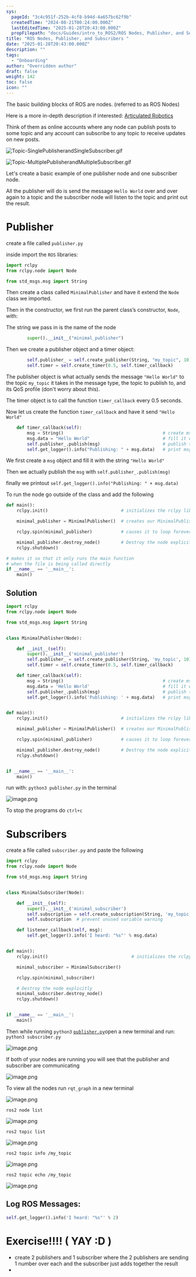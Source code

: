 ```yaml
---
sys:
  pageId: "3c4c951f-252b-4cf8-b94d-4a657bc62f9b"
  createdTime: "2024-08-21T00:24:00.000Z"
  lastEditedTime: "2025-01-28T20:43:00.000Z"
  propFilepath: "docs/Guides/intro_to_ROS2/ROS Nodes, Publisher, and Subscribers .md"
title: "ROS Nodes, Publisher, and Subscribers "
date: "2025-01-28T20:43:00.000Z"
description: ""
tags:
  - "Onboarding"
author: "Overridden author"
draft: false
weight: 142
toc: false
icon: ""
---
```


The basic building blocks of ROS are nodes. (referred to as ROS Nodes)

Here is a more in-depth description if interested: [Articulated Robotics](https://articulatedrobotics.xyz/tutorials/ready-for-ros/ros-overview#2-nodes)

Think of them as online accounts where any node can publish posts to some topic and any account can subscribe to any topic to receive updates on new posts.

![Topic-SinglePublisherandSingleSubscriber.gif](https://docs.ros.org/en/humble/_images/Topic-SinglePublisherandSingleSubscriber.gif)

![Topic-MultiplePublisherandMultipleSubscriber.gif](https://docs.ros.org/en/humble/_images/Topic-MultiplePublisherandMultipleSubscriber.gif)

Let's create a basic example of one publisher node and one subscriber node.

All the publisher will do is send the message `Hello World` over and over again to a topic and the subscriber node will listen to the topic and print out the result.

# Publisher

create a file called `publisher.py` 

inside import the `ROS` libraries:

```python
import rclpy
from rclpy.node import Node

from std_msgs.msg import String
```

Then create a class called `MinimalPublisher` and have it extend the `Node` class we imported.

Then in the constructor, we first run the parent class’s constructor, `Node`, with:

The string we pass in is the name of the node

```python
        super().__init__("minimal_publisher")
```

Then we create a publisher object and a timer object:

```python
        self.publisher_ = self.create_publisher(String, "my_topic", 10)
        self.timer = self.create_timer(0.5, self.timer_callback)
```

The publisher object is what actually sends the message `"Hello World"` to the topic `my_topic` it takes in the message type, the topic to publish to, and its QoS profile (don't worry about this).

The timer object is to call the function `timer_callback` every 0.5 seconds.

Now let us create the function `timer_callback` and have it send `"Hello World"`

```python
    def timer_callback(self):
        msg = String()                                      # create msg object
        msg.data = "Hello World"                            # fill it with data
        self.publisher_.publish(msg)                        # publish the message
        self.get_logger().info("Publishing: " + msg.data)   # print msg
```

We first create a `msg` object and fill it with the string `"Hello World"`

Then we actually publish the `msg` with `self.publisher_.publish(msg)`

finally we printout `self.get_logger().info("Publishing: " + msg.data)`

To run the node go outside of the class and add the following

```python
def main():
    rclpy.init()                            # initializes the rclpy library

    minimal_publisher = MinimalPublisher()  # creates our MinimalPublisher object

    rclpy.spin(minimal_publisher)           # causes it to loop forever

    minimal_publisher.destroy_node()        # Destroy the node explicitly
    rclpy.shutdown()

# makes it so that it only runs the main function
# when the file is being called directly
if __name__ == '__main__': 
    main()
```

## Solution

```python
import rclpy
from rclpy.node import Node

from std_msgs.msg import String


class MinimalPublisher(Node):

    def __init__(self):
        super().__init__('minimal_publisher')
        self.publisher_ = self.create_publisher(String, 'my_topic', 10)
        self.timer = self.create_timer(0.5, self.timer_callback)

    def timer_callback(self):
        msg = String()                                      # create msg object
        msg.data = 'Hello World'                            # fill it with data
        self.publisher_.publish(msg)                        # publish the message
        self.get_logger().info('Publishing: ' + msg.data)   # print msg


def main():
    rclpy.init()                            # initializes the rclpy library

    minimal_publisher = MinimalPublisher()  # creates our MinimalPublisher object

    rclpy.spin(minimal_publisher)           # causes it to loop forever

    minimal_publisher.destroy_node()        # Destroy the node explicitly
    rclpy.shutdown()


if __name__ == '__main__':
    main()
```

run with: `python3 publisher.py` in the terminal

![image.png](https://prod-files-secure.s3.us-west-2.amazonaws.com/d518164a-d88e-44d1-a4ee-3adb3bd8bce0/9214accb-ad5b-44f1-a31c-b3167c59138b/image.png?X-Amz-Algorithm=AWS4-HMAC-SHA256&X-Amz-Content-Sha256=UNSIGNED-PAYLOAD&X-Amz-Credential=ASIAZI2LB466QF7NZRXF%2F20250515%2Fus-west-2%2Fs3%2Faws4_request&X-Amz-Date=20250515T081250Z&X-Amz-Expires=3600&X-Amz-Security-Token=IQoJb3JpZ2luX2VjEHAaCXVzLXdlc3QtMiJGMEQCIHuydz5A70kKpp5r1Krm5sG2XZlpsKSX%2F36PbVYrpFsdAiBFuRVLACQlobLgQBMG0QGR6%2BME0odSRbCI7OcvqL0KFSr%2FAwgpEAAaDDYzNzQyMzE4MzgwNSIMwcPv3aQ98aO%2FmEV0KtwD6dyyI9OyALVmWOljQUl2QDbrU4g4jAGkDNJcmo%2BGRiTOF0dKBpJE1X93YJIBmC2rhhCA%2BB%2FIhbMGCSj1DNaH5LeXjh2k0QD9Exrh%2Bjnbn0iUkM3muLuxgC%2FtEwuxBt0BoHBh5rRzc1fG3D%2FDYqryHzAxPixbSS7Q3bQQjZxVxQCODCZMnld9TK%2B6Bx4d5cuIE4jO74esgmAW4JJJhBhwfuYVME7oJ3CVlFnHw1NqoGg0gcDjUX2%2B4J6rBYFSsNMwwLFeQMU%2F2Dh8jrH3zi1S0eJb54nK7bWh0RcOh%2BraWEIgzq5ZIULsESPuSXhkdyaUI22yUBh5a5XLehlGv5hf1w1ErfPvv1qdW9gsJ2UsU5fYvnLMx63KTAnzmd3CMkzkDGpWqWmXIkqjOnBtDTF9XZqbabCxFTJ9hwvgqrkJ9jn%2BztM%2ByCmyDkhvRA5slSWz88HkGqCt%2F64ERHSAtMfad08mAjnMtpYckyVCTsnjz%2FmNv3lXbwdJKroyoDMM2PEbOrFShC0fr7Sql3YYttZa3zbcwH71le0Ykp5lkpWrkIyg5kVHJsFHU9sBaaxoDsi%2FnZBjedRupm6TtLzdrFz2QQNXJS6gG3DCbQZ8hEoJxf%2B3xGpze9DvhkdgJxUwu7aWwQY6pgHVWwgCMgfmpQVY5qTbA70pDkPDVf%2FZIt1boWc%2FU0ZazT7Rt1l9p8IN7QxUrLgcpHwEg0E9s%2FkBpVhTgvYPrIdmy2KHmc91mIbibbz6sjIk2p%2FtbY0cx0kpYJRO2LQ7q82QNKfRjZ88deiZr1eseRx7Cy7qpjub%2B1BWnhGjApsHY5e9tp3APDi02OZ10RiRZ9NTGmsBBCLVmgJmjryOtnDWpBFBEAWa&X-Amz-Signature=1ee7e2dc6dc4101cfca6e3c516aa8e3c04cdce0c639c967af7676f743a73996a&X-Amz-SignedHeaders=host&x-id=GetObject)

To stop the programs do `ctrl+c`

# Subscribers

create a file called `subscriber.py` and paste the following

```python
import rclpy
from rclpy.node import Node

from std_msgs.msg import String


class MinimalSubscriber(Node):

    def __init__(self):
        super().__init__('minimal_subscriber')
        self.subscription = self.create_subscription(String, 'my_topic', self.listener_callback, 10)
        self.subscription  # prevent unused variable warning

    def listener_callback(self, msg):
        self.get_logger().info('I heard: "%s"' % msg.data)


def main():
    rclpy.init()                                # initializes the rclpy library

    minimal_subscriber = MinimalSubscriber()

    rclpy.spin(minimal_subscriber)

    # Destroy the node explicitly
    minimal_subscriber.destroy_node()
    rclpy.shutdown()


if __name__ == '__main__':
    main()
```

Then while running `python3` [`publisher.py`](http://publisher.py/)open a new terminal and run: `python3 subscriber.py` 

![image.png](https://prod-files-secure.s3.us-west-2.amazonaws.com/d518164a-d88e-44d1-a4ee-3adb3bd8bce0/611fccf2-c738-4dbd-94e9-98f209092866/image.png?X-Amz-Algorithm=AWS4-HMAC-SHA256&X-Amz-Content-Sha256=UNSIGNED-PAYLOAD&X-Amz-Credential=ASIAZI2LB466QF7NZRXF%2F20250515%2Fus-west-2%2Fs3%2Faws4_request&X-Amz-Date=20250515T081250Z&X-Amz-Expires=3600&X-Amz-Security-Token=IQoJb3JpZ2luX2VjEHAaCXVzLXdlc3QtMiJGMEQCIHuydz5A70kKpp5r1Krm5sG2XZlpsKSX%2F36PbVYrpFsdAiBFuRVLACQlobLgQBMG0QGR6%2BME0odSRbCI7OcvqL0KFSr%2FAwgpEAAaDDYzNzQyMzE4MzgwNSIMwcPv3aQ98aO%2FmEV0KtwD6dyyI9OyALVmWOljQUl2QDbrU4g4jAGkDNJcmo%2BGRiTOF0dKBpJE1X93YJIBmC2rhhCA%2BB%2FIhbMGCSj1DNaH5LeXjh2k0QD9Exrh%2Bjnbn0iUkM3muLuxgC%2FtEwuxBt0BoHBh5rRzc1fG3D%2FDYqryHzAxPixbSS7Q3bQQjZxVxQCODCZMnld9TK%2B6Bx4d5cuIE4jO74esgmAW4JJJhBhwfuYVME7oJ3CVlFnHw1NqoGg0gcDjUX2%2B4J6rBYFSsNMwwLFeQMU%2F2Dh8jrH3zi1S0eJb54nK7bWh0RcOh%2BraWEIgzq5ZIULsESPuSXhkdyaUI22yUBh5a5XLehlGv5hf1w1ErfPvv1qdW9gsJ2UsU5fYvnLMx63KTAnzmd3CMkzkDGpWqWmXIkqjOnBtDTF9XZqbabCxFTJ9hwvgqrkJ9jn%2BztM%2ByCmyDkhvRA5slSWz88HkGqCt%2F64ERHSAtMfad08mAjnMtpYckyVCTsnjz%2FmNv3lXbwdJKroyoDMM2PEbOrFShC0fr7Sql3YYttZa3zbcwH71le0Ykp5lkpWrkIyg5kVHJsFHU9sBaaxoDsi%2FnZBjedRupm6TtLzdrFz2QQNXJS6gG3DCbQZ8hEoJxf%2B3xGpze9DvhkdgJxUwu7aWwQY6pgHVWwgCMgfmpQVY5qTbA70pDkPDVf%2FZIt1boWc%2FU0ZazT7Rt1l9p8IN7QxUrLgcpHwEg0E9s%2FkBpVhTgvYPrIdmy2KHmc91mIbibbz6sjIk2p%2FtbY0cx0kpYJRO2LQ7q82QNKfRjZ88deiZr1eseRx7Cy7qpjub%2B1BWnhGjApsHY5e9tp3APDi02OZ10RiRZ9NTGmsBBCLVmgJmjryOtnDWpBFBEAWa&X-Amz-Signature=579b91cd9c665b7dbe7eb38a03e02d6a108586875b7b65536ffdfbf028c969f7&X-Amz-SignedHeaders=host&x-id=GetObject)

If both of your nodes are running you will see that the publisher and subscriber are communicating

![image.png](https://prod-files-secure.s3.us-west-2.amazonaws.com/d518164a-d88e-44d1-a4ee-3adb3bd8bce0/eea428b5-1cf0-43bb-a30b-81cbaf6c5c78/image.png?X-Amz-Algorithm=AWS4-HMAC-SHA256&X-Amz-Content-Sha256=UNSIGNED-PAYLOAD&X-Amz-Credential=ASIAZI2LB466QF7NZRXF%2F20250515%2Fus-west-2%2Fs3%2Faws4_request&X-Amz-Date=20250515T081250Z&X-Amz-Expires=3600&X-Amz-Security-Token=IQoJb3JpZ2luX2VjEHAaCXVzLXdlc3QtMiJGMEQCIHuydz5A70kKpp5r1Krm5sG2XZlpsKSX%2F36PbVYrpFsdAiBFuRVLACQlobLgQBMG0QGR6%2BME0odSRbCI7OcvqL0KFSr%2FAwgpEAAaDDYzNzQyMzE4MzgwNSIMwcPv3aQ98aO%2FmEV0KtwD6dyyI9OyALVmWOljQUl2QDbrU4g4jAGkDNJcmo%2BGRiTOF0dKBpJE1X93YJIBmC2rhhCA%2BB%2FIhbMGCSj1DNaH5LeXjh2k0QD9Exrh%2Bjnbn0iUkM3muLuxgC%2FtEwuxBt0BoHBh5rRzc1fG3D%2FDYqryHzAxPixbSS7Q3bQQjZxVxQCODCZMnld9TK%2B6Bx4d5cuIE4jO74esgmAW4JJJhBhwfuYVME7oJ3CVlFnHw1NqoGg0gcDjUX2%2B4J6rBYFSsNMwwLFeQMU%2F2Dh8jrH3zi1S0eJb54nK7bWh0RcOh%2BraWEIgzq5ZIULsESPuSXhkdyaUI22yUBh5a5XLehlGv5hf1w1ErfPvv1qdW9gsJ2UsU5fYvnLMx63KTAnzmd3CMkzkDGpWqWmXIkqjOnBtDTF9XZqbabCxFTJ9hwvgqrkJ9jn%2BztM%2ByCmyDkhvRA5slSWz88HkGqCt%2F64ERHSAtMfad08mAjnMtpYckyVCTsnjz%2FmNv3lXbwdJKroyoDMM2PEbOrFShC0fr7Sql3YYttZa3zbcwH71le0Ykp5lkpWrkIyg5kVHJsFHU9sBaaxoDsi%2FnZBjedRupm6TtLzdrFz2QQNXJS6gG3DCbQZ8hEoJxf%2B3xGpze9DvhkdgJxUwu7aWwQY6pgHVWwgCMgfmpQVY5qTbA70pDkPDVf%2FZIt1boWc%2FU0ZazT7Rt1l9p8IN7QxUrLgcpHwEg0E9s%2FkBpVhTgvYPrIdmy2KHmc91mIbibbz6sjIk2p%2FtbY0cx0kpYJRO2LQ7q82QNKfRjZ88deiZr1eseRx7Cy7qpjub%2B1BWnhGjApsHY5e9tp3APDi02OZ10RiRZ9NTGmsBBCLVmgJmjryOtnDWpBFBEAWa&X-Amz-Signature=000f5fc8ca3f5985f2b46a5e1d130a19c513443a17b882e0ec3ea0e5e451c347&X-Amz-SignedHeaders=host&x-id=GetObject)

To view all the nodes run `rqt_graph` in a new terminal

![image.png](https://prod-files-secure.s3.us-west-2.amazonaws.com/d518164a-d88e-44d1-a4ee-3adb3bd8bce0/1d98e964-4318-4d62-b5c4-8c8f78368598/image.png?X-Amz-Algorithm=AWS4-HMAC-SHA256&X-Amz-Content-Sha256=UNSIGNED-PAYLOAD&X-Amz-Credential=ASIAZI2LB466QF7NZRXF%2F20250515%2Fus-west-2%2Fs3%2Faws4_request&X-Amz-Date=20250515T081250Z&X-Amz-Expires=3600&X-Amz-Security-Token=IQoJb3JpZ2luX2VjEHAaCXVzLXdlc3QtMiJGMEQCIHuydz5A70kKpp5r1Krm5sG2XZlpsKSX%2F36PbVYrpFsdAiBFuRVLACQlobLgQBMG0QGR6%2BME0odSRbCI7OcvqL0KFSr%2FAwgpEAAaDDYzNzQyMzE4MzgwNSIMwcPv3aQ98aO%2FmEV0KtwD6dyyI9OyALVmWOljQUl2QDbrU4g4jAGkDNJcmo%2BGRiTOF0dKBpJE1X93YJIBmC2rhhCA%2BB%2FIhbMGCSj1DNaH5LeXjh2k0QD9Exrh%2Bjnbn0iUkM3muLuxgC%2FtEwuxBt0BoHBh5rRzc1fG3D%2FDYqryHzAxPixbSS7Q3bQQjZxVxQCODCZMnld9TK%2B6Bx4d5cuIE4jO74esgmAW4JJJhBhwfuYVME7oJ3CVlFnHw1NqoGg0gcDjUX2%2B4J6rBYFSsNMwwLFeQMU%2F2Dh8jrH3zi1S0eJb54nK7bWh0RcOh%2BraWEIgzq5ZIULsESPuSXhkdyaUI22yUBh5a5XLehlGv5hf1w1ErfPvv1qdW9gsJ2UsU5fYvnLMx63KTAnzmd3CMkzkDGpWqWmXIkqjOnBtDTF9XZqbabCxFTJ9hwvgqrkJ9jn%2BztM%2ByCmyDkhvRA5slSWz88HkGqCt%2F64ERHSAtMfad08mAjnMtpYckyVCTsnjz%2FmNv3lXbwdJKroyoDMM2PEbOrFShC0fr7Sql3YYttZa3zbcwH71le0Ykp5lkpWrkIyg5kVHJsFHU9sBaaxoDsi%2FnZBjedRupm6TtLzdrFz2QQNXJS6gG3DCbQZ8hEoJxf%2B3xGpze9DvhkdgJxUwu7aWwQY6pgHVWwgCMgfmpQVY5qTbA70pDkPDVf%2FZIt1boWc%2FU0ZazT7Rt1l9p8IN7QxUrLgcpHwEg0E9s%2FkBpVhTgvYPrIdmy2KHmc91mIbibbz6sjIk2p%2FtbY0cx0kpYJRO2LQ7q82QNKfRjZ88deiZr1eseRx7Cy7qpjub%2B1BWnhGjApsHY5e9tp3APDi02OZ10RiRZ9NTGmsBBCLVmgJmjryOtnDWpBFBEAWa&X-Amz-Signature=3a7be1fab90c7ef1797c8e3a19d34906bf940fd9f6ab0212adf6da9f5c580441&X-Amz-SignedHeaders=host&x-id=GetObject)

`ros2 node list`

![image.png](https://prod-files-secure.s3.us-west-2.amazonaws.com/d518164a-d88e-44d1-a4ee-3adb3bd8bce0/680ac8cf-e6d9-4164-9ece-5b9a6fccffee/image.png?X-Amz-Algorithm=AWS4-HMAC-SHA256&X-Amz-Content-Sha256=UNSIGNED-PAYLOAD&X-Amz-Credential=ASIAZI2LB466QF7NZRXF%2F20250515%2Fus-west-2%2Fs3%2Faws4_request&X-Amz-Date=20250515T081250Z&X-Amz-Expires=3600&X-Amz-Security-Token=IQoJb3JpZ2luX2VjEHAaCXVzLXdlc3QtMiJGMEQCIHuydz5A70kKpp5r1Krm5sG2XZlpsKSX%2F36PbVYrpFsdAiBFuRVLACQlobLgQBMG0QGR6%2BME0odSRbCI7OcvqL0KFSr%2FAwgpEAAaDDYzNzQyMzE4MzgwNSIMwcPv3aQ98aO%2FmEV0KtwD6dyyI9OyALVmWOljQUl2QDbrU4g4jAGkDNJcmo%2BGRiTOF0dKBpJE1X93YJIBmC2rhhCA%2BB%2FIhbMGCSj1DNaH5LeXjh2k0QD9Exrh%2Bjnbn0iUkM3muLuxgC%2FtEwuxBt0BoHBh5rRzc1fG3D%2FDYqryHzAxPixbSS7Q3bQQjZxVxQCODCZMnld9TK%2B6Bx4d5cuIE4jO74esgmAW4JJJhBhwfuYVME7oJ3CVlFnHw1NqoGg0gcDjUX2%2B4J6rBYFSsNMwwLFeQMU%2F2Dh8jrH3zi1S0eJb54nK7bWh0RcOh%2BraWEIgzq5ZIULsESPuSXhkdyaUI22yUBh5a5XLehlGv5hf1w1ErfPvv1qdW9gsJ2UsU5fYvnLMx63KTAnzmd3CMkzkDGpWqWmXIkqjOnBtDTF9XZqbabCxFTJ9hwvgqrkJ9jn%2BztM%2ByCmyDkhvRA5slSWz88HkGqCt%2F64ERHSAtMfad08mAjnMtpYckyVCTsnjz%2FmNv3lXbwdJKroyoDMM2PEbOrFShC0fr7Sql3YYttZa3zbcwH71le0Ykp5lkpWrkIyg5kVHJsFHU9sBaaxoDsi%2FnZBjedRupm6TtLzdrFz2QQNXJS6gG3DCbQZ8hEoJxf%2B3xGpze9DvhkdgJxUwu7aWwQY6pgHVWwgCMgfmpQVY5qTbA70pDkPDVf%2FZIt1boWc%2FU0ZazT7Rt1l9p8IN7QxUrLgcpHwEg0E9s%2FkBpVhTgvYPrIdmy2KHmc91mIbibbz6sjIk2p%2FtbY0cx0kpYJRO2LQ7q82QNKfRjZ88deiZr1eseRx7Cy7qpjub%2B1BWnhGjApsHY5e9tp3APDi02OZ10RiRZ9NTGmsBBCLVmgJmjryOtnDWpBFBEAWa&X-Amz-Signature=d359f12741bd026e874bf48a8902b9fdf8fe41f1e6d78adb4230a9e50131b641&X-Amz-SignedHeaders=host&x-id=GetObject)

`ros2 topic list`

![image.png](https://prod-files-secure.s3.us-west-2.amazonaws.com/d518164a-d88e-44d1-a4ee-3adb3bd8bce0/eee2ebe1-27ef-4a4a-96fb-2ca54126fb29/image.png?X-Amz-Algorithm=AWS4-HMAC-SHA256&X-Amz-Content-Sha256=UNSIGNED-PAYLOAD&X-Amz-Credential=ASIAZI2LB466QF7NZRXF%2F20250515%2Fus-west-2%2Fs3%2Faws4_request&X-Amz-Date=20250515T081250Z&X-Amz-Expires=3600&X-Amz-Security-Token=IQoJb3JpZ2luX2VjEHAaCXVzLXdlc3QtMiJGMEQCIHuydz5A70kKpp5r1Krm5sG2XZlpsKSX%2F36PbVYrpFsdAiBFuRVLACQlobLgQBMG0QGR6%2BME0odSRbCI7OcvqL0KFSr%2FAwgpEAAaDDYzNzQyMzE4MzgwNSIMwcPv3aQ98aO%2FmEV0KtwD6dyyI9OyALVmWOljQUl2QDbrU4g4jAGkDNJcmo%2BGRiTOF0dKBpJE1X93YJIBmC2rhhCA%2BB%2FIhbMGCSj1DNaH5LeXjh2k0QD9Exrh%2Bjnbn0iUkM3muLuxgC%2FtEwuxBt0BoHBh5rRzc1fG3D%2FDYqryHzAxPixbSS7Q3bQQjZxVxQCODCZMnld9TK%2B6Bx4d5cuIE4jO74esgmAW4JJJhBhwfuYVME7oJ3CVlFnHw1NqoGg0gcDjUX2%2B4J6rBYFSsNMwwLFeQMU%2F2Dh8jrH3zi1S0eJb54nK7bWh0RcOh%2BraWEIgzq5ZIULsESPuSXhkdyaUI22yUBh5a5XLehlGv5hf1w1ErfPvv1qdW9gsJ2UsU5fYvnLMx63KTAnzmd3CMkzkDGpWqWmXIkqjOnBtDTF9XZqbabCxFTJ9hwvgqrkJ9jn%2BztM%2ByCmyDkhvRA5slSWz88HkGqCt%2F64ERHSAtMfad08mAjnMtpYckyVCTsnjz%2FmNv3lXbwdJKroyoDMM2PEbOrFShC0fr7Sql3YYttZa3zbcwH71le0Ykp5lkpWrkIyg5kVHJsFHU9sBaaxoDsi%2FnZBjedRupm6TtLzdrFz2QQNXJS6gG3DCbQZ8hEoJxf%2B3xGpze9DvhkdgJxUwu7aWwQY6pgHVWwgCMgfmpQVY5qTbA70pDkPDVf%2FZIt1boWc%2FU0ZazT7Rt1l9p8IN7QxUrLgcpHwEg0E9s%2FkBpVhTgvYPrIdmy2KHmc91mIbibbz6sjIk2p%2FtbY0cx0kpYJRO2LQ7q82QNKfRjZ88deiZr1eseRx7Cy7qpjub%2B1BWnhGjApsHY5e9tp3APDi02OZ10RiRZ9NTGmsBBCLVmgJmjryOtnDWpBFBEAWa&X-Amz-Signature=ea464d720bada2457806d9c8e19f2795f14abd9c84de275d11cf629d4a66d167&X-Amz-SignedHeaders=host&x-id=GetObject)

`ros2 topic info /my_topic`

![image.png](https://prod-files-secure.s3.us-west-2.amazonaws.com/d518164a-d88e-44d1-a4ee-3adb3bd8bce0/6288ef12-cb9e-406f-b9eb-65feed3a9011/image.png?X-Amz-Algorithm=AWS4-HMAC-SHA256&X-Amz-Content-Sha256=UNSIGNED-PAYLOAD&X-Amz-Credential=ASIAZI2LB466QF7NZRXF%2F20250515%2Fus-west-2%2Fs3%2Faws4_request&X-Amz-Date=20250515T081250Z&X-Amz-Expires=3600&X-Amz-Security-Token=IQoJb3JpZ2luX2VjEHAaCXVzLXdlc3QtMiJGMEQCIHuydz5A70kKpp5r1Krm5sG2XZlpsKSX%2F36PbVYrpFsdAiBFuRVLACQlobLgQBMG0QGR6%2BME0odSRbCI7OcvqL0KFSr%2FAwgpEAAaDDYzNzQyMzE4MzgwNSIMwcPv3aQ98aO%2FmEV0KtwD6dyyI9OyALVmWOljQUl2QDbrU4g4jAGkDNJcmo%2BGRiTOF0dKBpJE1X93YJIBmC2rhhCA%2BB%2FIhbMGCSj1DNaH5LeXjh2k0QD9Exrh%2Bjnbn0iUkM3muLuxgC%2FtEwuxBt0BoHBh5rRzc1fG3D%2FDYqryHzAxPixbSS7Q3bQQjZxVxQCODCZMnld9TK%2B6Bx4d5cuIE4jO74esgmAW4JJJhBhwfuYVME7oJ3CVlFnHw1NqoGg0gcDjUX2%2B4J6rBYFSsNMwwLFeQMU%2F2Dh8jrH3zi1S0eJb54nK7bWh0RcOh%2BraWEIgzq5ZIULsESPuSXhkdyaUI22yUBh5a5XLehlGv5hf1w1ErfPvv1qdW9gsJ2UsU5fYvnLMx63KTAnzmd3CMkzkDGpWqWmXIkqjOnBtDTF9XZqbabCxFTJ9hwvgqrkJ9jn%2BztM%2ByCmyDkhvRA5slSWz88HkGqCt%2F64ERHSAtMfad08mAjnMtpYckyVCTsnjz%2FmNv3lXbwdJKroyoDMM2PEbOrFShC0fr7Sql3YYttZa3zbcwH71le0Ykp5lkpWrkIyg5kVHJsFHU9sBaaxoDsi%2FnZBjedRupm6TtLzdrFz2QQNXJS6gG3DCbQZ8hEoJxf%2B3xGpze9DvhkdgJxUwu7aWwQY6pgHVWwgCMgfmpQVY5qTbA70pDkPDVf%2FZIt1boWc%2FU0ZazT7Rt1l9p8IN7QxUrLgcpHwEg0E9s%2FkBpVhTgvYPrIdmy2KHmc91mIbibbz6sjIk2p%2FtbY0cx0kpYJRO2LQ7q82QNKfRjZ88deiZr1eseRx7Cy7qpjub%2B1BWnhGjApsHY5e9tp3APDi02OZ10RiRZ9NTGmsBBCLVmgJmjryOtnDWpBFBEAWa&X-Amz-Signature=dc30392ef343878df7696caa5758bd058b9446578b032af7fe330004b8aeeea1&X-Amz-SignedHeaders=host&x-id=GetObject)

`ros2 topic echo /my_topic`

![image.png](https://prod-files-secure.s3.us-west-2.amazonaws.com/d518164a-d88e-44d1-a4ee-3adb3bd8bce0/0a6fcb4d-422d-4a6c-a803-749ef4adf2c6/image.png?X-Amz-Algorithm=AWS4-HMAC-SHA256&X-Amz-Content-Sha256=UNSIGNED-PAYLOAD&X-Amz-Credential=ASIAZI2LB466QF7NZRXF%2F20250515%2Fus-west-2%2Fs3%2Faws4_request&X-Amz-Date=20250515T081250Z&X-Amz-Expires=3600&X-Amz-Security-Token=IQoJb3JpZ2luX2VjEHAaCXVzLXdlc3QtMiJGMEQCIHuydz5A70kKpp5r1Krm5sG2XZlpsKSX%2F36PbVYrpFsdAiBFuRVLACQlobLgQBMG0QGR6%2BME0odSRbCI7OcvqL0KFSr%2FAwgpEAAaDDYzNzQyMzE4MzgwNSIMwcPv3aQ98aO%2FmEV0KtwD6dyyI9OyALVmWOljQUl2QDbrU4g4jAGkDNJcmo%2BGRiTOF0dKBpJE1X93YJIBmC2rhhCA%2BB%2FIhbMGCSj1DNaH5LeXjh2k0QD9Exrh%2Bjnbn0iUkM3muLuxgC%2FtEwuxBt0BoHBh5rRzc1fG3D%2FDYqryHzAxPixbSS7Q3bQQjZxVxQCODCZMnld9TK%2B6Bx4d5cuIE4jO74esgmAW4JJJhBhwfuYVME7oJ3CVlFnHw1NqoGg0gcDjUX2%2B4J6rBYFSsNMwwLFeQMU%2F2Dh8jrH3zi1S0eJb54nK7bWh0RcOh%2BraWEIgzq5ZIULsESPuSXhkdyaUI22yUBh5a5XLehlGv5hf1w1ErfPvv1qdW9gsJ2UsU5fYvnLMx63KTAnzmd3CMkzkDGpWqWmXIkqjOnBtDTF9XZqbabCxFTJ9hwvgqrkJ9jn%2BztM%2ByCmyDkhvRA5slSWz88HkGqCt%2F64ERHSAtMfad08mAjnMtpYckyVCTsnjz%2FmNv3lXbwdJKroyoDMM2PEbOrFShC0fr7Sql3YYttZa3zbcwH71le0Ykp5lkpWrkIyg5kVHJsFHU9sBaaxoDsi%2FnZBjedRupm6TtLzdrFz2QQNXJS6gG3DCbQZ8hEoJxf%2B3xGpze9DvhkdgJxUwu7aWwQY6pgHVWwgCMgfmpQVY5qTbA70pDkPDVf%2FZIt1boWc%2FU0ZazT7Rt1l9p8IN7QxUrLgcpHwEg0E9s%2FkBpVhTgvYPrIdmy2KHmc91mIbibbz6sjIk2p%2FtbY0cx0kpYJRO2LQ7q82QNKfRjZ88deiZr1eseRx7Cy7qpjub%2B1BWnhGjApsHY5e9tp3APDi02OZ10RiRZ9NTGmsBBCLVmgJmjryOtnDWpBFBEAWa&X-Amz-Signature=0723977a676f6d2820f28f050bf28b6af3e6f21f62a6721a7164dbebc1b27bfa&X-Amz-SignedHeaders=host&x-id=GetObject)

## Log ROS Messages:

```python
self.get_logger().info('I heard: "%s"' % 2)
```

# Exercise!!!! ( YAY :D )

- create 2 publishers and 1 subscriber where the 2 publishers are sending 1 number over each and the subscriber just adds together the result
- 
